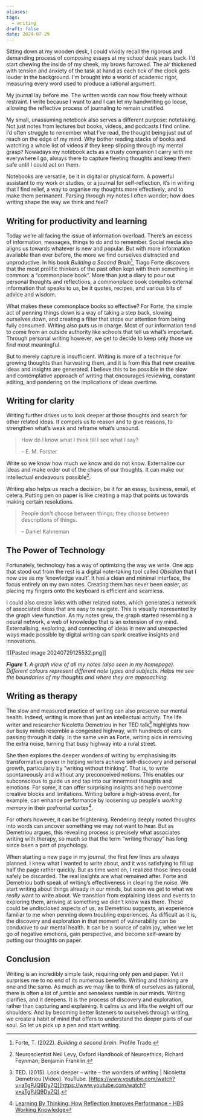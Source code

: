 ```yaml
---
aliases: 
tags:
  - writing
draft: false
date: 2024-07-29
---
```

Sitting down at my wooden desk, I could vividly recall the rigorous and demanding process of composing essays at my school desk years back. I'd start chewing the inside of my cheek, my brows furrowed. The air thickened with tension and anxiety of the task at hand as each tick of the clock gets louder in the background. I’m brought into a world of academic rigor, measuring every word used to produce a rational argument.

My journal lay before me. The written words can now flow freely without restraint. I write because I want to and I can let my handwriting go loose, allowing the reflective process of journaling to remain unstifled.

My small, unassuming notebook also serves a different purpose: notetaking. Not just notes from lectures but books, videos, and podcasts I find online. I’d often struggle to remember what I’ve read, the thought being just out of reach on the edge of my mind. Why bother reading stacks of books and watching a whole list of videos if they keep slipping through my mental grasp? Nowadays my notebook acts as a trusty companion I carry with me everywhere I go, always there to capture fleeting thoughts and keep them safe until I could act on them.

Notebooks are versatile, be it in digital or physical form. A powerful assistant to my work or studies, or a journal for self-reflection, it’s in writing that I find relief, a way to organise my thoughts more effectively, and to make them permanent. Parsing through my notes I often wonder; how does writing shape the way we think and feel?

## Writing for productivity and learning

Today we’re all facing the issue of information overload. There’s an excess of information, messages, things to do and to remember. Social media also aligns us towards whatever is new and popular. But with more information available than ever before, the more we find ourselves distracted and unproductive. In his book _Building a Second Brain_[^1], Tiago Forte discovers that the most prolific thinkers of the past often kept with them something in common: a “commonplace book”. More than just a diary to pour out personal thoughts and reflections, a commonplace book compiles external information that speaks to us, be it quotes, recipes, and various bits of advice and wisdom. 

What makes these commonplace books so effective? For Forte, the simple act of penning things down is a way of taking a step back, slowing ourselves down, and creating a filter that stops our attention from being fully consumed. Writing also puts us in charge. Most of our information tend to come from an outside authority like schools that tell us what’s important. Through personal writing however, we get to decide to keep only those we find most meaningful. 

But to merely capture is insufficient. Writing is more of a technique for growing thoughts than harvesting them, and it is from this that new creative ideas and insights are generated. I believe this to be possible in the slow and contemplative approach of writing that encourages reviewing, constant editing, and pondering on the implications of ideas overtime. 

## Writing for clarity

Writing further drives us to look deeper at those thoughts and search for other related ideas. It compels us to reason and to give reasons, to strengthen what’s weak and reframe what’s unsound.

> How do I know what I think till I see what I say?
> 
> – E. M. Forster

Write so we know how much we know and do not know. Externalize our ideas and make order out of the chaos of our thoughts. It can make our intellectual endeavours possible[^2].

Writing also helps us reach a decision, be it for an essay, business, email, et cetera. Putting pen on paper is like creating a map that points us towards making certain resolutions.

> People don't choose between things; they choose between descriptions of things.
> 
> – Daniel Kahneman

## The Power of Technology

Fortunately, technology has a way of optimizing the way we write. One app that stood out from the rest is a digital note-taking tool called _Obsidian_ that I now use as my ‘knowledge vault’. It has a clean and minimal interface, the focus entirely on my own notes. Creating them has never been easier, as placing my fingers onto the keyboard is efficient and seamless.

I could also create links with other related notes, which generates a network of associated ideas that are easy to navigate. This is visually represented by the graph view function. As my notes grew, the graph started resembling a neural network, a web of knowledge that is an extension of my mind. Externalising, exploring, and connecting of ideas in new and unexpected ways made possible by digital writing can spark creative insights and innovations.

![[Pasted image 20240729125532.png]]

***Figure 1.** A graph view of all my notes (also seen in my homepage). Different colours represent different note types and subjects. Helps me see the boundaries of my thoughts and where they are approaching.*

## Writing as therapy

The slow and measured practice of writing can also preserve our mental health. Indeed, writing is more than just an intellectual activity. The life writer and researcher Nicoletta Demetriou in her TED talk[^3] highlights how our busy minds resemble a congested highway, with hundreds of cars passing through it daily. In the same vein as Forte, writing aids in removing the extra noise, turning that busy highway into a rural street. 

She then explores the deeper wonders of writing by emphasising its transformative power in helping writers achieve self-discovery and personal growth, particularly by “writing without thinking”. That is, to write spontaneously and without any preconceived notions. This enables our subconscious to guide us and tap into our innermost thoughts and emotions. For some, it can offer surprising insights and help overcome creative blocks and limitations. Writing before a high-stress event, for example, can enhance performance by loosening up people's *working memory* in their prefrontal cortex[^4].

For others however, it can be frightening. Rendering deeply rooted thoughts into words can uncover something we may not want to hear. But as Demetriou argues, this revealing process is precisely what associates writing with therapy, so much so that the term “writing therapy” has long since been a part of psychology.

When starting a new page in my journal, the first few lines are always planned. I knew what I wanted to write about, and it was satisfying to fill up half the page rather quickly. But as time went on, I realized those lines could safely be discarded. The real insights are what remained after. Forte and Demetriou both speak of writing’s effectiveness in clearing the noise. We start writing about things already in our minds, but soon we get to what we _really_ want to write about. We transition from explaining ideas and events to exploring them, arriving at something we didn’t know was there. These could be undisclosed aspects of us, as Demetriou suggests, an experience familiar to me when penning down troubling experiences. As difficult as it is, the discovery and exploration in that moment of vulnerability can be conducive to our mental health. It can be a source of calm joy, when we let go of negative emotions, gain perspective, and become self-aware by putting our thoughts on paper.

## Conclusion

Writing is an incredibly simple task, requiring only pen and paper. Yet it surprises me to no end of its numerous benefits. Writing and thinking are one and the same. As much as we may like to think of ourselves as rational, there is often a lot of jumble and senseless rumble in our minds. Writing clarifies, and it deepens. It is the process of discovery and exploration, rather than capturing and explaining. It calms us and lifts the weight off our shoulders. And by becoming better listeners to ourselves through writing, we create a habit of mind that offers to understand the deeper parts of our soul. So let us pick up a pen and start writing.

[^1]: Forte, T. (2022). _Building a second brain_. Profile Trade.
[^2]: Neuroscientist Neil Levy, Oxford Handbook of Neuroethics; Richard Feynman; Benjamin Franklin.
[^3]: TED. (2015). Look deeper – write – the wonders of writing | Nicoletta Demetriou [Video]. YouTube. [https://www.youtube.com/watch?v=aTgPJQ9Dy7Q](https://www.youtube.com/watch?v=aTgPJQ9Dy7Q).
[^4]: [Learning By Thinking: How Reflection Improves Performance - HBS Working Knowledge](https://hbswk.hbs.edu/item/learning-by-thinking-how-reflection-improves-performance)
